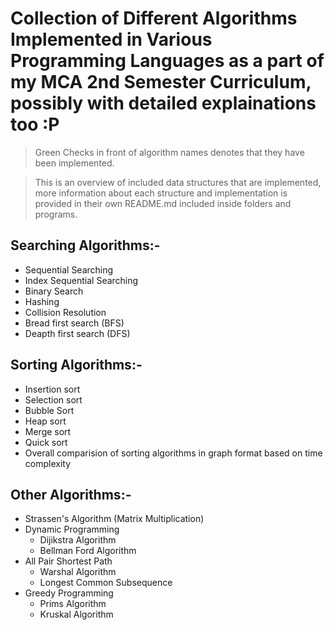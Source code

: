 # **Collection of Different Algorithms Implemented in Various Programming Languages as a part of my MCA 2nd Semester Curriculum, possibly with detailed explainations too :P**

> Green Checks in front of algorithm names denotes that they have been implemented.

> This is an overview of included data structures that are implemented, more information about each structure and implementation is provided in their own README.md included inside folders and programs.

## **Searching Algorithms**:-

-   Sequential Searching
-   Index Sequential Searching
-   Binary Search
-   Hashing
-   Collision Resolution
-   Bread first search (BFS)
-   Deapth first search (DFS)

## **Sorting Algorithms**:-

-   Insertion sort
-   Selection sort
-   Bubble Sort
-   Heap sort
-   Merge sort
-   Quick sort
-   Overall comparision of sorting algorithms in graph format based on time complexity

## **Other Algorithms**:-

-   Strassen's Algorithm (Matrix Multiplication)
-   Dynamic Programming
    -   Dijikstra Algorithm
    -   Bellman Ford Algorithm
-   All Pair Shortest Path
    -   Warshal Algorithm
    -   Longest Common Subsequence
-   Greedy Programming
    -   Prims Algorithm
    -   Kruskal Algorithm
